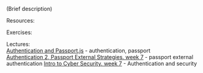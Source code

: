 (Brief description)

Resources:

Exercises:

Lectures:  
	[Authentication and Passport.js](https://drive.google.com/open?id=1Fh6R1ZSOrHsoY2JuGw3egJdZigh5-q2JrGQokoqJQwo)  - authentication, passport  
	[Authentication 2, Passport External Strategies.  week 7](https://drive.google.com/open?id=1zMKQIP17RdAxEpr8TsXnGbY7ENvkaQks_Rj75p6VPRc)  - passport external authentication 
	[Intro to Cyber Security.  week 7](https://drive.google.com/open?id=1fShG-rcRIX31j3pMP-dng3JomlNstDACoAUqG4rkoXg)  - Authentication and security  
